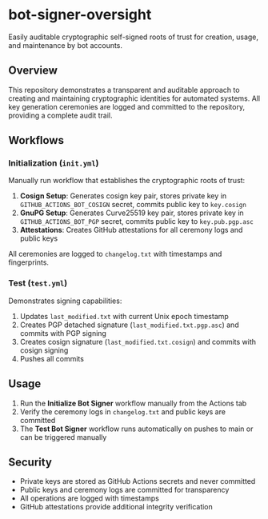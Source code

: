 # bot-signer-oversight

Easily auditable cryptographic self-signed roots of trust for creation, usage, and maintenance by bot accounts.

## Overview

This repository demonstrates a transparent and auditable approach to creating and maintaining cryptographic identities for automated systems. All key generation ceremonies are logged and committed to the repository, providing a complete audit trail.

## Workflows

### Initialization (`init.yml`)

Manually run workflow that establishes the cryptographic roots of trust:

1. **Cosign Setup**: Generates cosign key pair, stores private key in `GITHUB_ACTIONS_BOT_COSIGN` secret, commits public key to `key.cosign`
2. **GnuPG Setup**: Generates Curve25519 key pair, stores private key in `GITHUB_ACTIONS_BOT_PGP` secret, commits public key to `key.pub.pgp.asc`
3. **Attestations**: Creates GitHub attestations for all ceremony logs and public keys

All ceremonies are logged to `changelog.txt` with timestamps and fingerprints.

### Test (`test.yml`)

Demonstrates signing capabilities:

1. Updates `last_modified.txt` with current Unix epoch timestamp
2. Creates PGP detached signature (`last_modified.txt.pgp.asc`) and commits with PGP signing
3. Creates cosign signature (`last_modified.txt.cosign`) and commits with cosign signing
4. Pushes all commits

## Usage

1. Run the **Initialize Bot Signer** workflow manually from the Actions tab
2. Verify the ceremony logs in `changelog.txt` and public keys are committed
3. The **Test Bot Signer** workflow runs automatically on pushes to main or can be triggered manually

## Security

- Private keys are stored as GitHub Actions secrets and never committed
- Public keys and ceremony logs are committed for transparency
- All operations are logged with timestamps
- GitHub attestations provide additional integrity verification